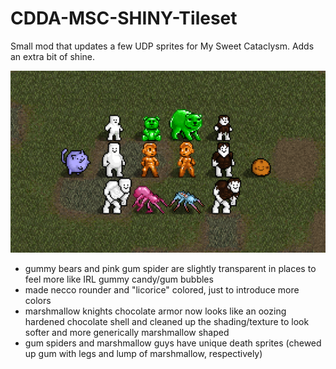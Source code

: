 # CDDA-MSC-SHINY-Tileset
Small mod that updates a few UDP sprites for My Sweet Cataclysm. Adds an extra bit of shine.

![image](https://github.com/cwicke2/CDDA-MSC-SHINY-Tileset/blob/675b20fd291ff95d0911f0b03efaebabd1345e85/msc_SHINY_preview.png)

- gummy bears and pink gum spider are slightly transparent in places to feel more like IRL gummy candy/gum bubbles
- made necco rounder and "licorice" colored, just to introduce more colors
- marshmallow knights chocolate armor now looks like an oozing hardened chocolate shell and cleaned up the shading/texture to look softer and more generically marshmallow shaped
- gum spiders and marshmallow guys have unique death sprites (chewed up gum with legs and lump of marshmallow, respectively)
